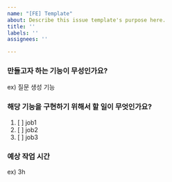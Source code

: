 ```yaml
---
name: "[FE] Template"
about: Describe this issue template's purpose here.
title: ''
labels: ''
assignees: ''

---
```


### 만들고자 하는 기능이 무성인가요?
ex) 질문 생성 기능

### 해당 기능을 구현하기 위해서 할 일이 무엇인가요?
1. [ ]  job1
2. [ ]  job2
3. [ ]  job3

### 예상 작업 시간
ex) 3h
